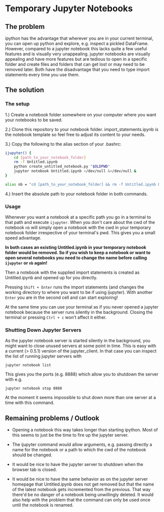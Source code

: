 Temporary Jupyter Notebooks
=============================

The problem
------------

ipython has the advantage that wherever you are in your current terminal, you can open up python and explore, e.g. inspect a pickled DataFrame. However, compared to a jupyter notebook this lacks quite a few useful features and is visually very unappealing. jupyter notebooks are visually appealing and have more features but are tedious to open in a specific folder and create files and folders that can get lost or may need to be removed later. Both have the disadvantage that you need to type import statements every time you use them.

The solution
-------------

### The setup

1.) Create a notebook folder somewhere on your computer where you want your notebooks to be saved.

2.) Clone this repository to your notebook folder. import_statements.ipynb is the notebook template so feel free to adjust its content to your needs.

3.) Copy the following to the alias section of your .bashrc:

```bash
ijupyter() {
    cd [path_to_your_notebook_folder]
    rm -f Untitled.ipynb
    python create_untitled_notebook.py "$OLDPWD"
    jupyter notebook Untitled.ipynb </dev/null &>/dev/null &
}

alias nb = "cd [path_to_your_notebook_folder] && rm -f Untitled.ipynb && cp -fp import_statements.ipynb Untitled.ipynb && jupyter notebook Untitled.ipynb </dev/null &>/dev/null &"
```

4.) Insert the absolute path to your notebook folder in both commands.

### Usage

Whenever you want a notebook at a specific path you go in a terminal to that path and execute `ijupyter`. When you don't care about the cwd of the notebook `nb`  will simply open a notebook with the cwd in your temporary notebook folder irrespective of your terminal's pwd. This gives you a small speed advantage.

**In both cases an existing Untitled.ipynb in your temporary notebook folder would be removed. So if you wish to keep a notebook or want to open several notebooks you need to change the name before calling ``ijupyter`` or ``nb`` again!**

Then a notebook with the supplied import statements is created as Untitled.ipynb and opened up for you directly.

Pressing ``Shift + Enter`` runs the import statements (and changes the working directory to where you want to be if using ijupyter). With another ``Enter`` you are in the second cell and can start exploring!

At the same time you can use your terminal as if you never opened a jupyter notebook because the server runs silently in the background. Closing the terminal or pressing ``Ctrl + c`` won't affect it either.

### Shutting Down Jupyter Servers

As the jupyter notebook server is started silently in the background, you might want to close unused servers at some point in time. This is easy with a current (> 0.5.1) version of the jupyter_client. In that case you can inspect the list of running jupyter servers with

    jupyter notebook list

This gives you the ports (e.g. 8888) which allow you to shutdown the server with e.g.

    jupyter notebook stop 8888

At the moment it seems impossible to shut down more than one server at a time with this command.


Remaining problems / Outlook
------------------------------

- Opening a notebook this way takes longer than starting ipython. Most of this seems to just be the time to fire up the jupyter server.

- The ijupyter command would allow arguments, e.g. passing directly a name for the notebook or a path to which the cwd of the notebook should be changed.

- It would be nice to have the jupyter server to shutdown when the browser tab is closed.

- It would be nice to have the same behavior as on the jupyter server homepage that Untitled.ipynb does not get removed but that the name of the latest notebook gets incremented from the previous. That way there'd be no danger of a notebook being unwillingly deleted. It would also help with the problem that the command can only be used once until the notebook is renamed.

